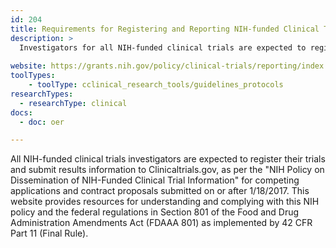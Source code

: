 ```yaml
---
id: 204
title: Requirements for Registering and Reporting NIH-funded Clinical Trials in ClinicalTrials.gov
description: >
  Investigators for all NIH-funded clinical trials are expected to register their trials and submit results information to Clinicaltrials.gov. This website provides resources for understanding and complying with NIH policy and the federal regulations.
  
website: https://grants.nih.gov/policy/clinical-trials/reporting/index.htm
toolTypes:
    - toolType: cclinical_research_tools/guidelines_protocols
researchTypes:
  - researchType: clinical
docs:
  - doc: oer

---
```

All NIH-funded clinical trials investigators are expected to register their trials and submit results information to Clinicaltrials.gov, as per the "NIH Policy on Dissemination of NIH-Funded Clinical Trial Information" for competing applications and contract proposals submitted on or after 1/18/2017. This website provides resources for understanding and complying with this NIH policy and the federal regulations in Section 801 of the Food and Drug Administration Amendments Act (FDAAA 801) as implemented by 42 CFR Part 11 (Final Rule).